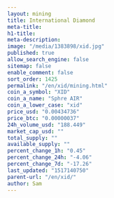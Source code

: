 ```yaml
---
layout: mining
title: International Diamond
meta-title: 
h1-title: 
meta-description: 
image: "/media/1383898/xid.jpg"
published: true
allow_search_engine: false
sitemap: false
enable_comment: false
sort_order: 1425
permalink: "/en/xid/mining.html"
coin_a_symbol: "XID"
coin_a_name: "Sphre AIR"
coin_a_lower_case: "xid"
price_usd: "0.00434736"
price_btc: "0.00000037"
24h_volume_usd: "188.449"
market_cap_usd: ""
total_supply: ""
available_supply: ""
percent_change_1h: "0.45"
percent_change_24h: "-4.06"
percent_change_7d: "-17.26"
last_updated: "1517140750"
parent-url: "/en/xid/"
author: Sam
---
```


